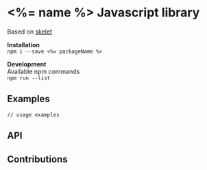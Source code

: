 # <%= name %> Javascript library

Based on [skelet](https://github.com/opudalo/skelet-example)

**Installation**  
`npm i --save <%= packageName %>`

**Development**  
Available npm commands  
`npm run --list`

## Examples

```
// usage examples
```

## API

## Contributions
